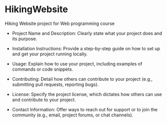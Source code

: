 # HikingWebsite
Hiking Website project for Web programming course


- Project Name and Description: 
Clearly state what your project does and its purpose.

- Installation Instructions: 
Provide a step-by-step guide on how to set up and get your project running locally.

- Usage: 
Explain how to use your project, including examples of commands or code snippets.

- Contributing: 
Detail how others can contribute to your project (e.g., submitting pull requests, reporting bugs).

- License: 
Specify the project license, which dictates how others can use and contribute to your project.

- Contact Information:
Offer ways to reach out for support or to join the community (e.g., email, project forums, or chat channels).
